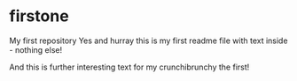 # firstone
My first repository
Yes and hurray this is my first readme file with text inside - nothing else!

And this is further interesting text for my crunchibrunchy the first!

